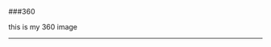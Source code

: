 ###360

this is my 360 image
<script src="//360.vizor.io/scripts/embed.js" data-vizorurl="https://360.vizor.io/embed/v/q0bk" ></script>
<script src="//patches.vizor.io/scripts/embed.js" data-vizorurl="//patches.vizor.io/embed/kyle2100/project" ></script>
***
